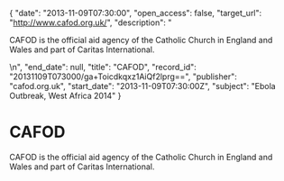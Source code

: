 {
  "date": "2013-11-09T07:30:00", 
  "open_access": false, 
  "target_url": "http://www.cafod.org.uk/", 
  "description": "<p>CAFOD is the official aid agency of the Catholic Church in England and Wales and part of Caritas International.</p>\n", 
  "end_date": null, 
  "title": "CAFOD", 
  "record_id": "20131109T073000/ga+Toicdkqxz1AiQf2lprg==", 
  "publisher": "cafod.org.uk", 
  "start_date": "2013-11-09T07:30:00Z", 
  "subject": "Ebola Outbreak, West Africa 2014"
}

# CAFOD

<p>CAFOD is the official aid agency of the Catholic Church in England and Wales and part of Caritas International.</p>
